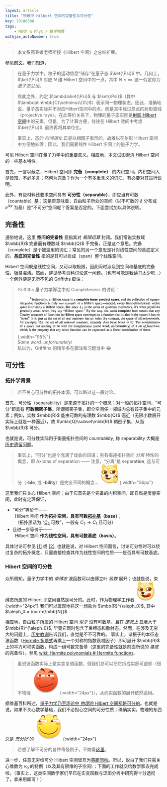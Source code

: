 ```yaml
---
layout: article
title: "物理中 Hilbert 空间的完备性与可分性"
key: 20180306
tags:
    - Math & Phyx / 数学物理
mathjax_autoNumber: true
---
```


> 本文系高春媛老师所授《Hilbert 空间》之总结扩展。

参见[前文](/2018/01/17/量子力学中的几何与对称性.html)，我们知道，
> 在量子力学中，粒子的运动信息“储存”在量子态 $\ket{\Psi}$ 中。几何上，$\ket{\Psi}$ 对应 $N$ 维 Hilbert 空间中的一点，其中 $N\le\infty$. 这一假定即为 *量子态公设*。
>
> 除此之外，约定 $\lambda\ket{\Psi}$ 与 $\ket{\Psi}$（其中 $\lambda\in\mbb{C}\setminus\{0\}$）表示同一物理状态。因此，准确地说，量子态实际并不对应Hilbert空间中的点，而是其中经过原点的射影直线（projective rays）。在此等价关系下，物理的量子态实际是[射影 Hilbert 空间](https://en.wikipedia.org/wiki/Projective_Hilbert_space)中的元素。但是，为了计算方便，往往在 Hilbert 空间中考虑 $\ket{\Psi}$, 最终再将其单位化。
>
> 事实上，态的 *时间演化* 正是以相因子表示的，故难以在射影 Hilbert 空间中方便地处理；因此，我们需要线性 Hilbert 空间上的量子力学。

可见 Hilbert 空间在量子力学中的重要意义。相应地，本文试图澄清 Hilbert 空间的一些基本特性。
<!-- more -->

首先，一言以蔽之，Hilbert 空间即 **完备（complete）** 的内积空间。内积空间人尽皆知，不必多言；然何为完备？作为一个有多重含义的词汇，有必要对其进行说明。

此外，有些材料还要求空间具有 **可分性（separable）**，即应当有可数（countable）基；这是否意味着，自由粒子所处的空间（以不可数的 $\delta$ 分布或 $e^{ikx}$ 为基）是“不可分”空间呢？答案是否定的。下面尝试加以具体说明。

## 完备性
通俗地说，这里 **空间的完备性** 意指其对 *极限运算* 封闭。我们常说实数域 $\mbb{R}$ 完备而有理数域 $\mbb{Q}$ 不完备，正是这个意思。完备（complete）是个被滥用的词汇；常见的另一个意思是针对线性空间的基底定义的，**基底的完备性** 指的是其可以张成（span）整个线性空间。

Hilbert 空间既是线性空间，又可以取极限，因此同时涉及到空间和基底的完备性，极易混淆。然而，鲜见参考资料讨论这一问题。（也有可能是我读书太少吧...）一个例外便是无所不包的 Griffiths 脚注：

> Griffiths 量子力学脚注中对 Completeness 的讨论：
>
> ![](/assets/figs/aboutCompleteness.png){:width="95%"} <br/>
> *Same word, unfortunately!* <br/>
> 私以为，Griffiths 的精华多在脚注和习题当中 :joy:

## 可分性
### 拓扑学背景
> 若不关心可分性的拓扑本源，可以略过这一段讨论。

首先，可分性（separability）是来源于拓扑的一个概念；对一般的拓扑空间，“可分”即具有 **可数稠密子集**。所谓稠密子集，即全空间任一邻域内总有该子集中的元素；例如，实数 $\mbb{R}$ 能由可数的有理数 $\mbb{Q}$ 逼近（无限小数展开实际上就是一种逼近），故 $\mbb{Q}\subset\mbb{R}$ 稠密子集，从而 $\mbb{R}$ 可分。

也就是说，可分性实际用于衡量拓扑空间的 *countability*, 称 separability 大概是[历史遗留问题](https://mathoverflow.net/questions/51494/why-the-name-separable-space)。

> 事实上，“可分”也是个充满了误会的词语；另有描述拓扑空间 *分离* 特性的概念，即 Axioms of separation —— 注意，“分离”是 separa**tion**, 这与可分（**-ble**, 或 **-bility**）是完全不同的概念... ![](/assets/coolemoji/weibo_dog3.png){:width="36px"}


这里我们只关心 Hilbert 空间；由于它首先是个完备的内积空间，即自然是度量空间，此时有定理保证，

* “可分”等价于——<br/>
&nbsp; Hilbert 空间 **作为拓扑空间，具有可数[拓扑基](https://en.wikipedia.org/wiki/Base_(topology))（base）**；<br/>
&nbsp; （拓扑黑话为 “[$C_2$](https://en.wikipedia.org/wiki/Second-countable_space) 可数”，一般有 $C_2 \Rightarrow C_1$ 且可分）
* 且进一步等价于——<br/>
&nbsp; Hilbert 空间 **作为线性空间，具有可数基底（basis）**。

具体讨论可参见 [[1]](http://www.math.harvard.edu/~elkies/M55b.10/hilbert2.pdf) 或 [[2]](https://math.stackexchange.com/questions/2197183/separable-hilbert-space-has-a-countable-orthonormal-basis). 也就是说，对 Hilbert 空间而言，讨论可分性时可以绕过复杂的拓扑概念，只需直接检查其作为线性空间的性质——是否具有可数基底。

### Hibert 空间的可分性
众所周知，量子力学中的 *束缚态* 波函数可以由傅立叶 *级数* 展开；也就是说，束缚态所属的 Hilbert 子空间自然是可分的。此时，作为物理学工作者 ![](/assets/coolemoji/weibo_dog9.png){:width="24px"} 我们可以直观地将这一想象为 $\mbb{R}^{\aleph_0}$, 其中 $\aleph_0 = \norm{\mbb{N}}$.

相应地，自由粒子所属的 Hilbert 空间 *似乎* 没有可数基，且在 *感觉上* 显著大于 $\mbb{R}^{\aleph_0}$, 毕竟它同时包含了束缚态和散射态。然而，在涉及无穷大的问题上，[历史教训](https://en.wikipedia.org/wiki/Georg_Cantor)告诉我们，直觉是不不可靠的。
事实上，谐振子的本征态波函数（[Hermite 多项式](https://en.wikipedia.org/wiki/Hermite_polynomials#Completeness)再乘上一个对称的指数衰减因子）即可展开 $\mbb{R}$ 上的平方可积实函数，构成一组可数完备基（这里的完备性就是前面所说的 *基底* 的完备性）。参见 [wiki: Hermite polynomials # Hermite functions](https://en.wikipedia.org/wiki/Hermite_polynomials#Hermite_functions).

> 虽说波函数实际上是实变复值函数，但我们总可以把它拆成实部可虚部（很不物理 ![](/assets/coolemoji/tieba_emotion_16.png){:width="24px"}），从而实函数的展开依然适用。

据维基百科所述，[量子力学乃至场论中 *物理的* Hilbert 空间都是可分的](https://en.wikipedia.org/wiki/Hilbert_space#Separable_spaces)。也就是说，如果不关心数学基础，我们不必担心空间的可分性质；确确实实，物理的东西总是 *充分好* 的 ![](/assets/coolemoji/tieba_emotion_25.png){:width="24px"}

> 若想了解不可分的各种奇怪例子，不妨看[这里](https://math.stackexchange.com/questions/2448229/is-every-hilbert-space-separable)。

进一步，任意无穷维可分 Hilbert 空间皆互为[等距同构](https://en.wikipedia.org/wiki/Hilbert_space#Separable_spaces)。所以，说白了我们只需关心维数为 $\aleph_0$ 的特例（以及其有限维的子空间）；下面的工作就交给数学家去完成啦。（事实上，这类空间数学家们早已在实变函数与泛函分析中研究得十分透彻了，拿来用即可！）
